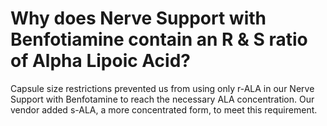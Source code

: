 # Why does Nerve Support with Benfotiamine contain an R & S ratio of Alpha Lipoic Acid?

Capsule size restrictions prevented us from using only r-ALA in our Nerve Support with Benfotamine to reach the necessary ALA concentration. Our vendor added s-ALA, a more concentrated form, to meet this requirement.